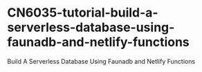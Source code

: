 # CN6035-tutorial-build-a-serverless-database-using-faunadb-and-netlify-functions
Build A Serverless Database Using Faunadb and Netlify Functions
